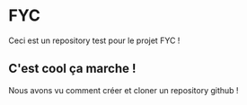# FYC
Ceci est un repository test pour le projet FYC !
## C'est cool ça marche !
Nous avons vu comment créer et cloner un repository github !